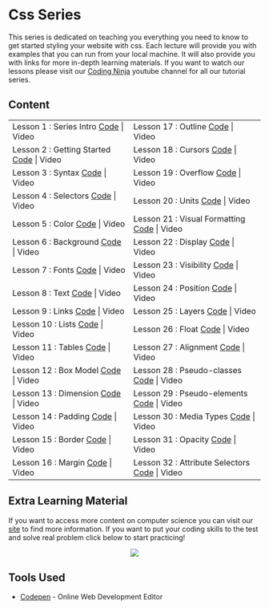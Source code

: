 # Css Series

This series is dedicated on teaching you everything you need to know to get started styling your website with css. Each lecture will provide you with examples that you can run from your local machine. It will also provide you with links for more in-depth learning materials. If you want to watch our lessons please visit our [Coding Ninja](http://www.youtube.com/channel/UCGwVjl5fbIp6Z363IgJZl8A) youtube channel for all our tutorial series.

## Content
<table>
  <tr>
    <td>Lesson 1 : Series Intro <a href="https://github.com/codingninja-dev/css-course-notes/tree/master/Css%20Series/01.%20Series%20Intro">Code</a> | Video</td>
    <td>Lesson 17 : Outline <a href="https://github.com/codingninja-dev/css-course-notes/tree/master/Css%20Series/17.%20Outline">Code</a> | Video</td>
  </tr>
  <tr>
    <td>Lesson 2 : Getting Started <a href="https://github.com/codingninja-dev/css-course-notes/tree/master/Css%20Series/02.%20Getting%20Started">Code</a> | Video</td>
    <td>Lesson 18 : Cursors <a href="https://github.com/codingninja-dev/css-course-notes/tree/master/Css%20Series/18.%20Cursors">Code</a> | Video</td>
  </tr>
  <tr>
    <td>Lesson 3 : Syntax <a href="https://github.com/codingninja-dev/css-course-notes/tree/master/Css%20Series/03.%20Syntax">Code</a> | Video</td>
    <td>Lesson 19 : Overflow <a href="https://github.com/codingninja-dev/css-course-notes/tree/master/Css%20Series/19.%20Overflow">Code</a> | Video</td>
  </tr>
  <tr>
    <td>Lesson 4 : Selectors <a href="https://github.com/codingninja-dev/css-course-notes/tree/master/Css%20Series/04.%20Selectors">Code</a> | Video</td>
    <td>Lesson 20 : Units <a href="https://github.com/codingninja-dev/css-course-notes/tree/master/Css%20Series/20.%20Units">Code</a> | Video</td>
  </tr>
  <tr>
    <td>Lesson 5 : Color <a href="https://github.com/codingninja-dev/css-course-notes/tree/master/Css%20Series/05.%20Color">Code</a> | Video</td>
    <td>Lesson 21 : Visual Formatting <a href="https://github.com/codingninja-dev/css-course-notes/tree/master/Css%20Series/21.%20Visual%20Formatting">Code</a> | Video</td>
  </tr>
  <tr>
    <td>Lesson 6 : Background <a href="https://github.com/codingninja-dev/css-course-notes/tree/master/Css%20Series/06.%20Background">Code</a> | Video</td>
    <td>Lesson 22 : Display <a href="https://github.com/codingninja-dev/css-course-notes/tree/master/Css%20Series/22.%20Display">Code</a> | Video</td>
  </tr>
  <tr>
    <td>Lesson 7 : Fonts <a href="https://github.com/codingninja-dev/css-course-notes/tree/master/Css%20Series/07.%20Fonts">Code</a> | Video</td>
    <td>Lesson 23 : Visibility <a href="https://github.com/codingninja-dev/css-course-notes/tree/master/Css%20Series/23.%20Visibilty">Code</a> | Video</td>
  </tr>
  <tr>
    <td>Lesson 8 : Text <a href="https://github.com/codingninja-dev/css-course-notes/tree/master/Css%20Series/08.%20Text">Code</a> | Video</td>
    <td>Lesson 24 : Position <a href="https://github.com/codingninja-dev/css-course-notes/tree/master/Css%20Series/24.%20Position">Code</a> | Video</td>
  </tr>
  <tr>
    <td>Lesson 9 : Links <a href="https://github.com/codingninja-dev/css-course-notes/tree/master/Css%20Series/09.%20Links">Code</a> | Video</td>
    <td>Lesson 25 : Layers <a href="https://github.com/codingninja-dev/css-course-notes/tree/master/Css%20Series/25.%20Layers">Code</a> | Video</td>
  </tr>
  <tr>
    <td>Lesson 10 : Lists <a href="https://github.com/codingninja-dev/css-course-notes/tree/master/Css%20Series/10.%20Lists">Code</a> | Video</td>
    <td>Lesson 26 : Float <a href="https://github.com/codingninja-dev/css-course-notes/tree/master/Css%20Series/26.%20Float">Code</a> | Video</td>
  </tr>
  <tr>
    <td>Lesson 11 : Tables <a href="https://github.com/codingninja-dev/css-course-notes/tree/master/Css%20Series/11.%20Tables">Code</a> | Video</td>
    <td>Lesson 27 : Alignment <a href="https://github.com/codingninja-dev/css-course-notes/tree/master/Css%20Series/27.%20Alignment">Code</a> | Video</td>
  </tr>
  <tr>
    <td>Lesson 12 : Box Model <a href="https://github.com/codingninja-dev/css-course-notes/tree/master/Css%20Series/12.%20Box%20Model">Code</a> | Video</td>
    <td>Lesson 28 : Pseudo-classes <a href="https://github.com/codingninja-dev/css-course-notes/tree/master/Css%20Series/28.%20Pseudo-classes">Code</a> | Video</td>
  </tr>
  <tr>
    <td>Lesson 13 : Dimension <a href="https://github.com/codingninja-dev/css-course-notes/tree/master/Css%20Series/13.%20Dimension">Code</a> | Video</td>
    <td>Lesson 29 : Pseudo-elements <a href="https://github.com/codingninja-dev/css-course-notes/tree/master/Css%20Series/29.%20Pseudo-elements">Code</a> | Video</td>
  </tr>
  <tr>
    <td>Lesson 14 : Padding <a href="https://github.com/codingninja-dev/css-course-notes/tree/master/Css%20Series/14.%20Padding">Code</a> | Video</td>
    <td>Lesson 30 : Media Types <a href="https://github.com/codingninja-dev/css-course-notes/tree/master/Css%20Series/30.%20Media%20Types">Code</a> | Video</td>
  </tr>
  <tr>
    <td>Lesson 15 : Border <a href="https://github.com/codingninja-dev/css-course-notes/tree/master/Css%20Series/15.%20Border">Code</a> | Video</td>
    <td>Lesson 31 : Opacity <a href="https://github.com/codingninja-dev/css-course-notes/tree/master/Css%20Series/31.%20Opacity">Code</a> | Video</td>
  </tr>
  <tr>
    <td>Lesson 16 : Margin <a href="https://github.com/codingninja-dev/css-course-notes/tree/master/Css%20Series/16.%20Margin">Code</a> | Video</td>
    <td>Lesson 32 : Attribute Selectors <a href="https://github.com/codingninja-dev/css-course-notes/tree/master/Css%20Series/32.%20Attribute%20Selectors">Code</a> | Video</td>
  </tr>
</table>

## Extra Learning Material

If you want to access more content on computer science you can visit our [site](https://www.liinks.co/codingninja) to find more information. If you want to put your coding skills to the test and solve real problem click below to start practicing!

<p align = "center">
<a href="https://edabit.com?ref=nelsonlee1" target="_BLANK" rel="nofollow"><img src="https://static.tapfiliate.com/5fcf4fb8f2a93129988852.png?a=86250-326e8e&s=1322662-cbeeac" border="0"></a>
</p>

## Tools Used

* [Codepen](https://codepen.io/) - Online Web Development Editor 

